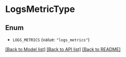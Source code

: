 # LogsMetricType

## Enum

- `LOGS_METRICS` (value: `"logs_metrics"`)

[[Back to Model list]](../README.md#documentation-for-models) [[Back to API list]](../README.md#documentation-for-api-endpoints) [[Back to README]](../README.md)
